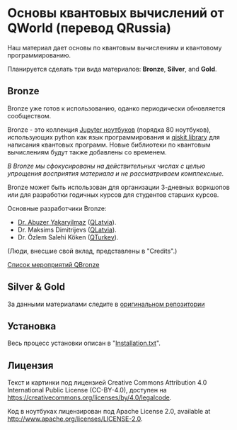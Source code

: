 # Основы квантовых вычислений от QWorld (перевод QRussia)

Наш материал дает основы по квантовым вычислениям и квантовому программированию. 

Планируется сделать три вида материалов: **Bronze**, **Silver**, and **Gold**. 

## Bronze

Bronze уже готов к использованию, оданко периодически обновляется сообществом.

Bronze - это коллекция [Jupyter ноутбуков](https://jupyter.org/) (порядка 80 ноутбуков), использующих python как язык программирования и [qiskit library](https://qiskit.org) для написания квантовых программ. Новые библиотеки по квантовым вычислениям будут также добавлены со временем.

_В Bronze мы сфокусированы на действительных числах с целью упрощения восприятия материала и не рассматриваем комплексные._

Bronze может быть использован для организации 3-дневных воркшопов или для разработки годичных курсов для студентов старших курсов.

Основные разработчики Bronze:
- [Dr. Abuzer Yakaryilmaz](http://abu.lu.lv) ([QLatvia](http://qworld.lu.lv/index.php/qlatvia/)). 
- Dr. Maksims Dimitrijevs ([QLatvia](http://qworld.lu.lv/index.php/qlatvia/)).
- Dr. Özlem Salehi Köken ([QTurkey](http://qworld.lu.lv/index.php/qturkey/)). 

(Люди, внесшие свой вклад, представлены в "Credits".)

[Список мероприятий QBronze](http://qworld.lu.lv/index.php/workshop-bronze/#list)

## Silver & Gold

За данными материалами следите в [оригинальном репозитории](https://gitlab.com/qkitchen/basics-of-quantum-computing/)

## Установка

Весь процесс установки описан в "[Installation.txt](https://gitlab.com/qkitchen/basics-of-quantum-computing/blob/master/Installation.txt)".

## Лицензия

Текст и картинки под лицензией Creative Commons Attribution 4.0 International Public License (CC-BY-4.0), доступен на https://creativecommons.org/licenses/by/4.0/legalcode. 

Код в ноутбуках лицензирован под Apache License 2.0, available at http://www.apache.org/licenses/LICENSE-2.0.




